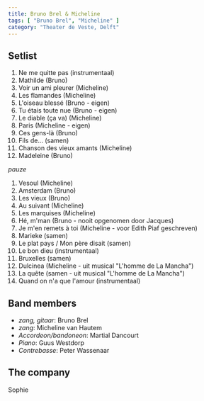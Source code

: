 ```yaml
---
title: Bruno Brel & Micheline
tags: [ "Bruno Brel", "Micheline" ]
category: "Theater de Veste, Delft"
---
```

Setlist
-------
1. Ne me quitte pas (instrumentaal)
1. Mathilde (Bruno)
1. Voir un ami pleurer (Micheline)
1. Les flamandes (Micheline)
1. L'oiseau blessé (Bruno - eigen)
1. Tu étais toute nue (Bruno - eigen)
1. Le diable (ça va) (Micheline)
1. Paris (Micheline - eigen)
1. Ces gens-là (Bruno)
1. Fils de... (samen)
1. Chanson des vieux amants (Micheline)
1. Madeleine (Bruno)

_pauze_

1. Vesoul (Micheline)
1. Amsterdam (Bruno)
1. Les vieux (Bruno)
1. Au suivant (Micheline)
1. Les marquises (Micheline)
1. Hé, m'man (Bruno - nooit opgenomen door Jacques)
1. Je m'en remets à toi (Micheline - voor Edith Piaf geschreven)
1. Marieke (samen)
1. Le plat pays / Mon père disait (samen)
1. Le bon dieu (instrumentaal)
1. Bruxelles (samen)
1. Dulcinea (Micheline - uit musical "L'homme de La Mancha")
1. La quête (samen - uit musical "L'homme de La Mancha")
1. Quand on n'a que l'amour (instrumentaal)

Band members
------------
* _zang, gitaar_: Bruno Brel
* _zang_:  Micheline van Hautem
* _Accordeon/bandoneon_:  Martial Dancourt
* _Piano_:  Guus Westdorp
* _Contrebasse_:  Peter Wassenaar

The company
-----------
Sophie
